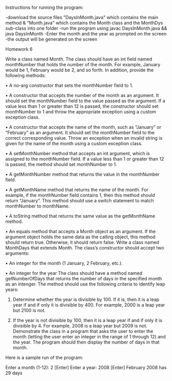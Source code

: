 Instructions for running the program: 

-download the source files "DaysInMonth.java" which contains the main method 
& "Month.java" which contains the Month class and the MonthDys sub-class into one folder
-run the program using javac DaysInMonth.java && java DaysInMonth
-Enter the month and the year as prompted on the screen 
-the output will be generated on the screen


Homework 6

Write a class named Month. The class should have an int field named monthNumber that holds the
number of the month. For example, January would be 1, February would be 2, and so forth. In addition,
provide the following methods:

• A no-arg constructor that sets the monthNumber field to 1.

• A constructor that accepts the number of the month as an argument. It should set the monthNumber
field to the value passed as the argument. If a value less than 1 or greater than 12 is passed, the
constructor should set monthNumber to 1 and throw the appropriate exception using a custom
exception class.

• A constructor that accepts the name of the month, such as “January” or “February” as an argument. It
should set the monthNumber field to the correct corresponding value. Throw an exception when an
invalid string is given for the name of the month using a custom exception class.

• A setMonthNumber method that accepts an int argument, which is assigned to the monthNumber
field. If a value less than 1 or greater than 12 is passed, the method should set monthNumber to 1.

• A getMonthNumber method that returns the value in the monthNumber field.

• A getMonthName method that returns the name of the month. For example, if the monthNumber field
contains 1, then this method should return “January”. This method should use a switch statement to
match monthNumber to monthName.

• A toString method that returns the same value as the getMonthName method.

• An equals method that accepts a Month object as an argument. If the argument object holds the same
data as the calling object, this method should return true. Otherwise, it should return false.
Write a class named MonthDays that extends Month. The class’s constructor should accept two
arguments:

• An integer for the month (1 January, 2 February, etc.).

• An integer for the year
The class should have a method named getNumberOfDays that returns the number of days in the specified
month as an intenger. The method should use the following criteria to identify leap years:

1. Determine whether the year is divisible by 100. If it is, then it is a leap year if and if only it is
divisible by 400. For example, 2000 is a leap year but 2100 is not.

2. If the year is not divisible by 100, then it is a leap year if and if only it is divisible by 4. For
example, 2008 is a leap year but 2009 is not.
Demonstrate the class in a program that asks the user to enter the month (letting the user enter an integer
in the range of 1 through 12) and the year. The program should then display the number of days in that
month.

Here is a sample run of the program:

Enter a month (1-12): 2 [Enter]
Enter a year: 2008 [Enter]
February 2008 has 29 days
